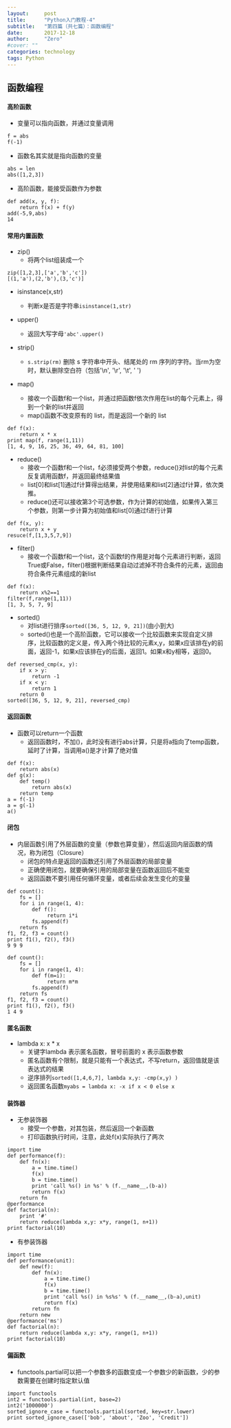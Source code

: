 ```yaml
---
layout:     post
title:      "Python入门教程-4"
subtitle:   "第四篇（共七篇）：函数编程"
date:       2017-12-18
author:     "Zero"
#cover: ""
categories: technology
tags: Python
---
```


## 函数编程

#### 高阶函数

- 变量可以指向函数，并通过变量调用
```
f = abs
f(-1)
```

- 函数名其实就是指向函数的变量
```
abs = len
abs([1,2,3])
```

- 高阶函数，能接受函数作为参数
```
def add(x, y, f):
    return f(x) + f(y)
add(-5,9,abs)
14
```

#### 常用内置函数

- zip()
    - 将两个list组装成一个
```
zip([1,2,3],['a','b','c'])
[(1,'a'),(2,'b'),(3,'c')]
```

- isinstance(x,str)
    - 判断x是否是字符串`isinstance(1,str)`

- upper()
    - 返回大写字母`'abc'.upper()`

- strip()
    - `s.strip(rm)` 删除 s 字符串中开头、结尾处的 rm 序列的字符。当rm为空时，默认删除空白符（包括'\n', '\r', '\t', ' ')

- map()
    - 接收一个函数f和一个list，并通过把函数f依次作用在list的每个元素上，得到一个新的list并返回
    - map()函数不改变原有的 list，而是返回一个新的 list
```
def f(x):
    return x * x
print map(f, range(1,11))
[1, 4, 9, 16, 25, 36, 49, 64, 81, 100]
```

- reduce()
    - 接收一个函数f和一个list，f必须接受两个参数，reduce()对list的每个元素反复调用函数f，并返回最终结果值
    - list[0]和list[1]通过f计算得出结果，并使用结果和list[2]通过f计算，依次类推。
    - reduce()还可以接收第3个可选参数，作为计算的初始值，如果传入第三个参数，则第一步计算为初始值和list[0]通过f进行计算
```
def f(x, y):
    return x + y
resuce(f,[1,3,5,7,9])
```

- filter()
    - 接收一个函数f和一个list，这个函数f的作用是对每个元素进行判断，返回True或False，filter()根据判断结果自动过滤掉不符合条件的元素，返回由符合条件元素组成的新list
```
def f(x):
    return x%2==1
filter(f,range(1,11))
[1, 3, 5, 7, 9]
```

- sorted()
    - 对list进行排序`sorted([36, 5, 12, 9, 21])`(由小到大)
    - sorted()也是一个高阶函数，它可以接收一个比较函数来实现自定义排序，比较函数的定义是，传入两个待比较的元素x,y，如果x应该排在y的前面，返回-1，如果x应该排在y的后面，返回1。如果x和y相等，返回0。
```
def reversed_cmp(x, y):
    if x > y:
        return -1
    if x < y:
        return 1
    return 0
sorted([36, 5, 12, 9, 21], reversed_cmp)
```

#### 返回函数

- 函数可以return一个函数
    - 返回函数时，不加()，此时没有进行abs计算，只是将a指向了temp函数，延时了计算，当调用a()是才计算了绝对值
```
def f(x):
    return abs(x)
def g(x):
    def temp()
        return abs(x)
    return temp
a = f(-1)
a = g(-1)
a()
```

#### 闭包

- 内层函数引用了外层函数的变量（参数也算变量），然后返回内层函数的情况，称为闭包（Closure）
    - 闭包的特点是返回的函数还引用了外层函数的局部变量
    - 正确使用闭包，就要确保引用的局部变量在函数返回后不能变
    - 返回函数不要引用任何循环变量，或者后续会发生变化的变量
```
def count():
    fs = []
    for i in range(1, 4):
        def f():
             return i*i
        fs.append(f)
    return fs
f1, f2, f3 = count()
print f1(), f2(), f3()
9 9 9
```
```
def count():
    fs = []
    for i in range(1, 4):
        def f(m=i):
             return m*m
        fs.append(f)
    return fs
f1, f2, f3 = count()
print f1(), f2(), f3()
1 4 9
```

#### 匿名函数

- lambda x: x * x
    - 关键字lambda 表示匿名函数，冒号前面的 x 表示函数参数
    - 匿名函数有个限制，就是只能有一个表达式，不写return，返回值就是该表达式的结果
    - 逆序排列`sorted([1,4,6,7], lambda x,y: -cmp(x,y) )`
    - 返回匿名函数`myabs = lambda x: -x if x < 0 else x`

#### 装饰器

- 无参装饰器
    - 接受一个参数，对其包装，然后返回一个新函数
    - 打印函数执行时间，注意，此处f(x)实际执行了两次
```
import time
def performance(f):
    def fn(x):
        a = time.time()
        f(x)
        b = time.time()
        print 'call %s() in %s' % (f.__name__,(b-a))
        return f(x)
    return fn
@performance
def factorial(n):
    print '#'
    return reduce(lambda x,y: x*y, range(1, n+1))
print factorial(10)
```

- 有参装饰器
```
import time
def performance(unit):
    def new(f):
        def fn(x):
            a = time.time()
            f(x)
            b = time.time()
            print 'call %s() in %s%s' % (f.__name__,(b-a),unit)
            return f(x)
        return fn
    return new
@performance('ms')
def factorial(n):
    return reduce(lambda x,y: x*y, range(1, n+1))
print factorial(10)
```

#### 偏函数

- functools.partial可以把一个参数多的函数变成一个参数少的新函数，少的参数需要在创建时指定默认值
```
import functools
int2 = functools.partial(int, base=2)
int2('1000000')
sorted_ignore_case = functools.partial(sorted, key=str.lower)
print sorted_ignore_case(['bob', 'about', 'Zoo', 'Credit'])
```
